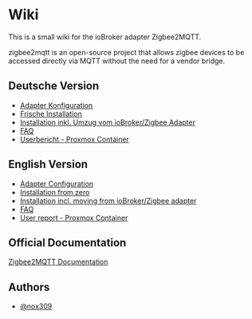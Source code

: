 # Wiki 

This is a small wiki for the ioBroker adapter Zigbee2MQTT.

zigbee2mqtt is an open-source project that allows zigbee devices to be accessed directly via MQTT without the need for a vendor bridge.


## Deutsche Version

 - [Adapter Konfiguration](./DE/DE_AdapterConfig.md)
 - [Frische Installation](./DE/DE_get-started.md)
 - [Installation inkl. Umzug vom ioBroker/Zigbee Adapter](./DE/DE_get-started_move.md)
 - [FAQ](./DE/DE_faq.md)
 - [Userbericht - Proxmox Container](./DE/DE_Instruction_Proxmox_Container.md)


 ## English Version

 - [Adapter Configuration](./EN/EN_AdapterConfig.md)
 - [Installation from zero](./EN/EN_get-started.md)
 - [Installation incl. moving from ioBroker/Zigbee adapter](./EN/EN_get-started_move.md)
 - [FAQ](./EN/EN_faq.md)
 - [User report - Proxmox Container](./EN/EN_Instruction_Proxmox_Container.md)


## Official Documentation

[Zigbee2MQTT Documentation](https://www.zigbee2mqtt.io)

## Authors

- [@nox309](https://www.github.com/nox309)


